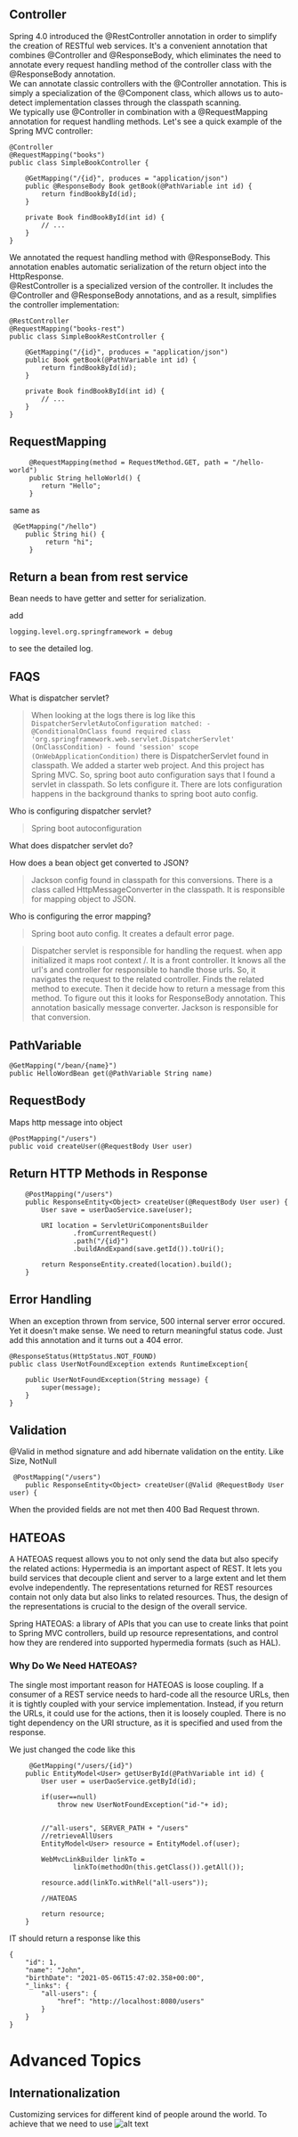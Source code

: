 ## Controller
Spring 4.0 introduced the @RestController annotation in order to simplify the creation of RESTful web services. It's a convenient annotation that combines @Controller and @ResponseBody, which eliminates the need to annotate every request handling method of the controller class with the @ResponseBody annotation.
<br>
We can annotate classic controllers with the @Controller annotation. This is simply a specialization of the @Component class, which allows us to auto-detect implementation classes through the classpath scanning.
<br>
We typically use @Controller in combination with a @RequestMapping annotation for request handling methods.
Let's see a quick example of the Spring MVC controller:

```
@Controller
@RequestMapping("books")
public class SimpleBookController {

    @GetMapping("/{id}", produces = "application/json")
    public @ResponseBody Book getBook(@PathVariable int id) {
        return findBookById(id);
    }

    private Book findBookById(int id) {
        // ...
    }
}
```
We annotated the request handling method with @ResponseBody. This annotation enables automatic serialization of the return object into the HttpResponse.
<br>
@RestController is a specialized version of the controller. It includes the @Controller and @ResponseBody annotations, and as a result, simplifies the controller implementation:

```
@RestController
@RequestMapping("books-rest")
public class SimpleBookRestController {
    
    @GetMapping("/{id}", produces = "application/json")
    public Book getBook(@PathVariable int id) {
        return findBookById(id);
    }

    private Book findBookById(int id) {
        // ...
    }
}
```

## RequestMapping
```
     @RequestMapping(method = RequestMethod.GET, path = "/hello-world")
     public String helloWorld() {
        return "Hello";
     }
```
same as
```
 @GetMapping("/hello")
    public String hi() {
         return "hi";
     }
```

## Return a bean from rest service
Bean needs to have getter and setter for serialization.

add 
```
logging.level.org.springframework = debug
```
to see the detailed log.

## FAQS
What is dispatcher servlet?
> When looking at the logs there is log like this
    ```
    DispatcherServletAutoConfiguration matched:
      - @ConditionalOnClass found required class 'org.springframework.web.servlet.DispatcherServlet' (OnClassCondition)
      - found 'session' scope (OnWebApplicationCondition)
    ```
    there is DispatcherServlet found in classpath. We added a starter web project. And this project has Spring MVC.
    So, spring boot auto configuration says that I found a servlet in classpath. So lets configure it.
    There are lots configuration happens in the background thanks to spring boot auto config.

Who is configuring dispatcher servlet?
> Spring boot autoconfiguration

What does dispatcher servlet do?

How does a bean object get converted to JSON?
> Jackson config found in classpath for this conversions.
There is a class called HttpMessageConverter in the classpath. It is responsible for mapping object to JSON.


Who is configuring the error mapping?
> Spring boot auto config. It creates a default error page.

> Dispatcher servlet is responsible for handling the request. when app initialized it maps root context /.
It is a front controller. It knows all the url's and controller for responsible to handle those urls.
So, it navigates the request to the related controller. Finds the related method to execute. Then it 
decide how to return a message from this method. To figure out this it looks for ResponseBody annotation.
This annotation basically message converter. Jackson is responsible for that conversion.

## PathVariable
```
@GetMapping("/bean/{name}")
public HelloWordBean get(@PathVariable String name) 
```

## RequestBody
Maps http message into object
```
@PostMapping("/users")
public void createUser(@RequestBody User user) 
```

## Return HTTP Methods in Response
```
    @PostMapping("/users")
    public ResponseEntity<Object> createUser(@RequestBody User user) {
        User save = userDaoService.save(user);

        URI location = ServletUriComponentsBuilder
                .fromCurrentRequest()
                .path("/{id}")
                .buildAndExpand(save.getId()).toUri();

        return ResponseEntity.created(location).build();
    }
```
## Error Handling
When an exception thrown from service, 500 internal server error occured. Yet
it doesn't make sense. We need to return meaningful status code.
Just add this annotation and it turns out a 404 error.
```
@ResponseStatus(HttpStatus.NOT_FOUND)
public class UserNotFoundException extends RuntimeException{

    public UserNotFoundException(String message) {
        super(message);
    }
}

```

## Validation
@Valid in method signature and add hibernate validation on the entity.
Like Size, NotNull
```
 @PostMapping("/users")
    public ResponseEntity<Object> createUser(@Valid @RequestBody User user) {
```
When the provided fields are not met then 400 Bad Request thrown.

## HATEOAS
A HATEOAS request allows you to not only send the data but also specify the related actions:
Hypermedia is an important aspect of REST. It lets you build services that decouple client and server to a large extent and let them evolve independently. The representations returned for REST resources contain not only data but also links to related resources. Thus, the design of the representations is crucial to the design of the overall service.

Spring HATEOAS: a library of APIs that you can use to create links that point to Spring MVC controllers, build up resource representations, and control how they are rendered into supported hypermedia formats (such as HAL).

### Why Do We Need HATEOAS?
The single most important reason for HATEOAS is loose coupling. If a consumer of a REST service needs to hard-code all the resource URLs, then it is tightly coupled with your service implementation. Instead, if you return the URLs, it could use for the actions, then it is loosely coupled. There is no tight dependency on the URI structure, as it is specified and used from the response.

We just changed the code like this
```
     @GetMapping("/users/{id}")
    public EntityModel<User> getUserById(@PathVariable int id) {
        User user = userDaoService.getById(id);

        if(user==null)
            throw new UserNotFoundException("id-"+ id);


        //"all-users", SERVER_PATH + "/users"
        //retrieveAllUsers
        EntityModel<User> resource = EntityModel.of(user);

        WebMvcLinkBuilder linkTo =
                linkTo(methodOn(this.getClass()).getAll());

        resource.add(linkTo.withRel("all-users"));

        //HATEOAS

        return resource;
    }
```

IT should return a response like this
```
{
    "id": 1,
    "name": "John",
    "birthDate": "2021-05-06T15:47:02.358+00:00",
    "_links": {
        "all-users": {
            "href": "http://localhost:8080/users"
        }
    }
}
```

# Advanced Topics
## Internationalization
Customizing services for different kind of people around the world.
To achieve that we need to use 
![alt text](/images/spring-rest/1.PNG)